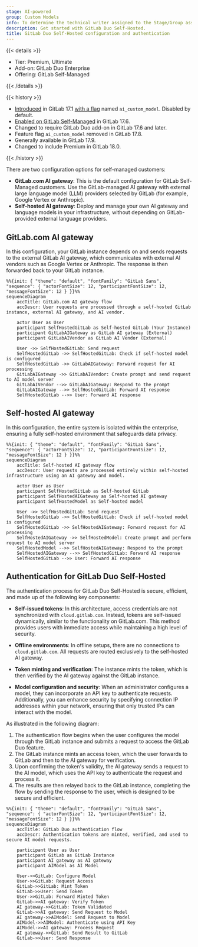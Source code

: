 ```yaml
---
stage: AI-powered
group: Custom Models
info: To determine the technical writer assigned to the Stage/Group associated with this page, see https://handbook.gitlab.com/handbook/product/ux/technical-writing/#assignments
description: Get started with GitLab Duo Self-Hosted.
title: GitLab Duo Self-Hosted configuration and authentication
---
```


{{< details >}}

- Tier: Premium, Ultimate
- Add-on: GitLab Duo Enterprise
- Offering: GitLab Self-Managed

{{< /details >}}

{{< history >}}

- [Introduced](https://gitlab.com/groups/gitlab-org/-/epics/12972) in GitLab 17.1 [with a flag](../feature_flags/_index.md) named `ai_custom_model`. Disabled by default.
- [Enabled on GitLab Self-Managed](https://gitlab.com/groups/gitlab-org/-/epics/15176) in GitLab 17.6.
- Changed to require GitLab Duo add-on in GitLab 17.6 and later.
- Feature flag `ai_custom_model` removed in GitLab 17.8.
- Generally available in GitLab 17.9.
- Changed to include Premium in GitLab 18.0.

{{< /history >}}

There are two configuration options for self-managed customers:

- **GitLab.com AI gateway**: This is the default configuration for GitLab Self-Managed customers. Use the GitLab-managed AI gateway with external large language model (LLM) providers selected by GitLab (for example, Google Vertex or Anthropic).
- **Self-hosted AI gateway**: Deploy and manage your own AI gateway and language models in your infrastructure, without depending on GitLab-provided external language providers.

## GitLab.com AI gateway

In this configuration, your GitLab instance depends on and sends requests to the external GitLab AI gateway, which communicates with external AI vendors such as Google Vertex or Anthropic. The response is then forwarded back to your GitLab instance.

```mermaid
%%{init: { "theme": "default", "fontFamily": "GitLab Sans", "sequence": { "actorFontSize": 12, "participantFontSize": 12, "messageFontSize": 12 } }}%%
sequenceDiagram
    accTitle: GitLab.com AI gateway flow
    accDescr: User requests are processed through a self-hosted GitLab instance, external AI gateway, and AI vendor.

    actor User as User
    participant SelfHostedGitLab as Self-hosted GitLab (Your Instance)
    participant GitLabAIGateway as GitLab AI gateway (External)
    participant GitLabAIVendor as GitLab AI Vendor (External)

    User ->> SelfHostedGitLab: Send request
    SelfHostedGitLab ->> SelfHostedGitLab: Check if self-hosted model is configured
    SelfHostedGitLab ->> GitLabAIGateway: Forward request for AI processing
    GitLabAIGateway ->> GitLabAIVendor: Create prompt and send request to AI model server
    GitLabAIVendor -->> GitLabAIGateway: Respond to the prompt
    GitLabAIGateway -->> SelfHostedGitLab: Forward AI response
    SelfHostedGitLab -->> User: Forward AI response
```

## Self-hosted AI gateway

In this configuration, the entire system is isolated within the enterprise, ensuring a fully self-hosted environment that safeguards data privacy.

```mermaid
%%{init: { "theme": "default", "fontFamily": "GitLab Sans", "sequence": { "actorFontSize": 12, "participantFontSize": 12, "messageFontSize": 12 } }}%%
sequenceDiagram
    accTitle: Self-hosted AI gateway flow
    accDescr: User requests are processed entirely within self-hosted infrastructure using an AI gateway and model.

    actor User as User
    participant SelfHostedGitLab as Self-hosted GitLab
    participant SelfHostedAIGateway as Self-hosted AI gateway
    participant SelfHostedModel as Self-hosted model

    User ->> SelfHostedGitLab: Send request
    SelfHostedGitLab ->> SelfHostedGitLab: Check if self-hosted model is configured
    SelfHostedGitLab ->> SelfHostedAIGateway: Forward request for AI processing
    SelfHostedAIGateway ->> SelfHostedModel: Create prompt and perform request to AI model server
    SelfHostedModel -->> SelfHostedAIGateway: Respond to the prompt
    SelfHostedAIGateway -->> SelfHostedGitLab: Forward AI response
    SelfHostedGitLab -->> User: Forward AI response
```

## Authentication for GitLab Duo Self-Hosted

The authentication process for GitLab Duo Self-Hosted is secure, efficient, and made up of the following key components:

- **Self-issued tokens**: In this architecture, access credentials are not synchronized with `cloud.gitlab.com`. Instead, tokens are self-issued dynamically, similar to the functionality on GitLab.com. This method provides users with immediate access while maintaining a high level of security.

- **Offline environments**: In offline setups, there are no connections to `cloud.gitlab.com`. All requests are routed exclusively to the self-hosted AI gateway.

- **Token minting and verification**: The instance mints the token, which is then verified by the AI gateway against the GitLab instance.

- **Model configuration and security**: When an administrator configures a model, they can incorporate an API key to authenticate requests. Additionally, you can enhance security by specifying connection IP addresses within your network, ensuring that only trusted IPs can interact with the model.

As illustrated in the following diagram:

1. The authentication flow begins when the user configures the model through the GitLab instance and submits a request to access the GitLab Duo feature.
1. The GitLab instance mints an access token, which the user forwards to GitLab and then to the AI gateway for verification.
1. Upon confirming the token's validity, the AI gateway sends a request to the AI model, which uses the API key to authenticate the request and process it.
1. The results are then relayed back to the GitLab instance, completing the flow by sending the response to the user, which is designed to be secure and efficient.

```mermaid
%%{init: { "theme": "default", "fontFamily": "GitLab Sans", "sequence": { "actorFontSize": 12, "participantFontSize": 12, "messageFontSize": 12 } }}%%
sequenceDiagram
    accTitle: GitLab Duo authentication flow
    accDescr: Authentication tokens are minted, verified, and used to secure AI model requests.

    participant User as User
    participant GitLab as GitLab Instance
    participant AI gateway as AI gateway
    participant AIModel as AI Model

    User->>GitLab: Configure Model
    User->>GitLab: Request Access
    GitLab->>GitLab: Mint Token
    GitLab->>User: Send Token
    User->>GitLab: Forward Minted Token
    GitLab->>AI gateway: Verify Token
    AI gateway->>GitLab: Token Validated
    GitLab->>AI gateway: Send Request to Model
    AI gateway->>AIModel: Send Request to Model
    AIModel->>AIModel: Authenticate using API Key
    AIModel->>AI gateway: Process Request
    AI gateway->>GitLab: Send Result to GitLab
    GitLab->>User: Send Response
```
